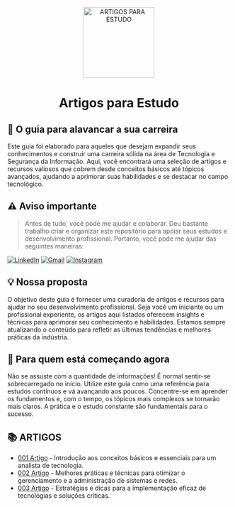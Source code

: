 <p align="center">
  <a href="https://www.scnsoft.com/blog-pictures/infrastructure/noc.png">
    <img src="./images/guia.png" alt="ARTIGOS PARA ESTUDO" width="160" height="160">
  </a>
  <h1 align="center">Artigos para Estudo</h1>
</p>

## :dart: O guia para alavancar a sua carreira

Este guia foi elaborado para aqueles que desejam expandir seus conhecimentos e construir uma carreira sólida na área de Tecnologia e Segurança da Informação. Aqui, você encontrará uma seleção de artigos e recursos valiosos que cobrem desde conceitos básicos até tópicos avançados, ajudando a aprimorar suas habilidades e se destacar no campo tecnológico.

## ⚠️ Aviso importante

> Antes de tudo, você pode me ajudar e colaborar. Deu bastante trabalho criar e organizar este repositório para apoiar seus estudos e desenvolvimento profissional. Portanto, você pode me ajudar das seguintes maneiras:

[![LinkedIn](https://img.shields.io/badge/-LinkedIn-%230077B5?style=for-the-badge&logo=linkedin&logoColor=white)](https://www.linkedin.com/in/gabriel-oliveira-215812184/)
[![Gmail](https://img.shields.io/badge/-Gmail-%23333?style=for-the-badge&logo=gmail&logoColor=white)](mailto:noc@controleti.net)
[![Instagram](https://img.shields.io/badge/-Instagram-%23E4405F?style=for-the-badge&logo=instagram&logoColor=white)](https://www.instagram.com/analistagabriel.exe/)

## 💡 Nossa proposta

O objetivo deste guia é fornecer uma curadoria de artigos e recursos para ajudar no seu desenvolvimento profissional. Seja você um iniciante ou um profissional experiente, os artigos aqui listados oferecem insights e técnicas para aprimorar seu conhecimento e habilidades. Estamos sempre atualizando o conteúdo para refletir as últimas tendências e melhores práticas da indústria.

## :beginner: Para quem está começando agora

Não se assuste com a quantidade de informações! É normal sentir-se sobrecarregado no início. Utilize este guia como uma referência para estudos contínuos e vá avançando aos poucos. Concentre-se em aprender os fundamentos e, com o tempo, os tópicos mais complexos se tornarão mais claros. A prática e o estudo constante são fundamentais para o sucesso.

## 📚 ARTIGOS

- [001 Artigo](#) - Introdução aos conceitos básicos e essenciais para um analista de tecnologia.
- [002 Artigo](#) - Melhores práticas e técnicas para otimizar o gerenciamento e a administração de sistemas e redes.
- [003 Artigo](#) - Estratégias e dicas para a implementação eficaz de tecnologias e soluções críticas.
